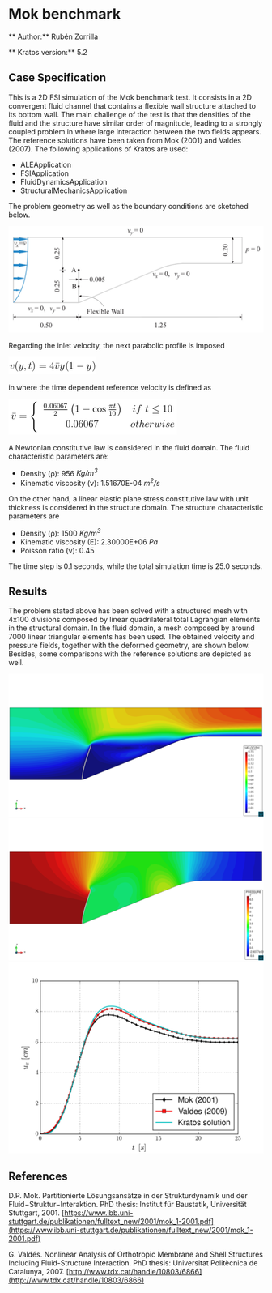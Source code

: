 # Mok benchmark

** Author:** Rubén Zorrilla

** Kratos version:** 5.2

## Case Specification

This is a 2D FSI simulation of the Mok benchmark test. It consists in a 2D convergent fluid channel that contains a flexible wall structure attached to its bottom wall. The main challenge of the test is that the densities of the fluid and the structure have similar order of magnitude, leading to a strongly coupled problem in where large interaction between the two fields appears. The reference solutions have been taken from  Mok (2001) and Valdés (2007). The following applications of Kratos are used:
* ALEApplication
* FSIApplication 
* FluidDynamicsApplication
* StructuralMechanicsApplication

The problem geometry as well as the boundary conditions are sketched below. 

![Mok benchmark geometry.](data/Mok_benchmark_geometry.png)

Regarding the inlet velocity, the next parabolic profile is imposed

![Mok inlet profile](data/Mok_inlet_formula_1.png)

in where the time dependent reference velocity is defined as

![Mok velocity formula](data/Mok_inlet_formula_2.png)

A Newtonian constitutive law is considered in the fluid domain. The fluid characteristic parameters are:
* Density (&rho;): 956 _Kg/m<sup>3</sup>_
* Kinematic viscosity (&nu;): 1.51670E-04 _m<sup>2</sup>/s_

On the other hand, a linear elastic plane stress constitutive law with unit thickness is considered in the structure domain. The structure characteristic parameters are
* Density (&rho;): 1500 _Kg/m<sup>3</sup>_
* Kinematic viscosity (E):  2.30000E+06 _Pa_
* Poisson ratio (&nu;): 0.45 

The time step is 0.1 seconds, while the total simulation time is 25.0 seconds.

## Results
The problem stated above has been solved with a structured mesh with 4x100 divisions composed by linear quadrilateral total Lagrangian elements in the structural domain. In the fluid domain, a mesh composed by around 7000 linear triangular elements has been used. The obtained velocity and pressure fields, together with the deformed geometry, are shown below. Besides, some comparisons with the reference solutions are depicted as well. 

![Obtained velocity field (t = 25.0).](data/Mok_velocity_field.png)
![Obtained pressure field (t = 25.0).](data/Mok_pressure_field.png)
![Point A horizontal displacement comparison.](data/Mok_ux_A.png)

## References
D.P. Mok. Partitionierte Lösungsansätze in der Strukturdynamik und der Fluid−Struktur−Interaktion. PhD thesis: Institut für Baustatik, Universität Stuttgart, 2001. [https://www.ibb.uni-stuttgart.de/publikationen/fulltext_new/2001/mok_1-2001.pdf](https://www.ibb.uni-stuttgart.de/publikationen/fulltext_new/2001/mok_1-2001.pdf)

G. Valdés. Nonlinear Analysis of Orthotropic Membrane and Shell Structures Including Fluid-Structure Interaction. PhD thesis: Universitat Politècnica de Catalunya, 2007. [http://www.tdx.cat/handle/10803/6866](http://www.tdx.cat/handle/10803/6866)